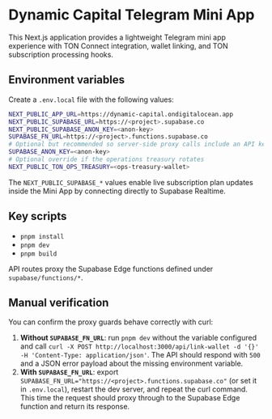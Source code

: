 # Dynamic Capital Telegram Mini App

This Next.js application provides a lightweight Telegram mini app experience
with TON Connect integration, wallet linking, and TON subscription processing
hooks.

## Environment variables

Create a `.env.local` file with the following values:

```bash
NEXT_PUBLIC_APP_URL=https://dynamic-capital.ondigitalocean.app
NEXT_PUBLIC_SUPABASE_URL=https://<project>.supabase.co
NEXT_PUBLIC_SUPABASE_ANON_KEY=<anon-key>
SUPABASE_FN_URL=https://<project>.functions.supabase.co
# Optional but recommended so server-side proxy calls include an API key
SUPABASE_ANON_KEY=<anon-key>
# Optional override if the operations treasury rotates
NEXT_PUBLIC_TON_OPS_TREASURY=<ops-treasury-wallet>
```

The `NEXT_PUBLIC_SUPABASE_*` values enable live subscription plan updates inside
the Mini App by connecting directly to Supabase Realtime.

## Key scripts

- `pnpm install`
- `pnpm dev`
- `pnpm build`

API routes proxy the Supabase Edge functions defined under
`supabase/functions/*`.

## Manual verification

You can confirm the proxy guards behave correctly with curl:

1. **Without `SUPABASE_FN_URL`**: run `pnpm dev` without the variable configured
   and call
   `curl -X POST http://localhost:3000/api/link-wallet -d '{}' -H 'Content-Type: application/json'`.
   The API should respond with `500` and a JSON error payload about the missing
   environment variable.
2. **With `SUPABASE_FN_URL`**: export
   `SUPABASE_FN_URL="https://<project>.functions.supabase.co"` (or set it in
   `.env.local`), restart the dev server, and repeat the curl command. This time
   the request should proxy through to the Supabase Edge function and return its
   response.

